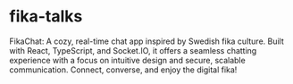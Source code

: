 # fika-talks
FikaChat: A cozy, real-time chat app inspired by Swedish fika culture. Built with React, TypeScript, and Socket.IO, it offers a seamless chatting experience with a focus on intuitive design and secure, scalable communication. Connect, converse, and enjoy the digital fika!
